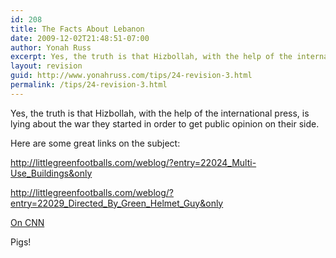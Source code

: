 ```yaml
---
id: 208
title: The Facts About Lebanon
date: 2009-12-02T21:48:51-07:00
author: Yonah Russ
excerpt: Yes, the truth is that Hizbollah, with the help of the international press, is lying about the war they started in order to get public opinion on their side.
layout: revision
guid: http://www.yonahruss.com/tips/24-revision-3.html
permalink: /tips/24-revision-3.html
---
```

Yes, the truth is that Hizbollah, with the help of the international press, is lying about the war they started in order to get public opinion on their side.

Here are some great links on the subject:

<a href="http://littlegreenfootballs.com/weblog/?entry=22024_Multi-Use_Buildings&only" rel="nofollow">http://littlegreenfootballs.com/weblog/?entry=22024_Multi-Use_Buildings&only</a>

<a href="http://littlegreenfootballs.com/weblog/?entry=22029_Directed_By_Green_Helmet_Guy&only" rel="nofollow">http://littlegreenfootballs.com/weblog/?entry=22029_Directed_By_Green_Helmet_Guy&only</a>

[On CNN](http://hotair.com/archives/2006/08/09/video-charles-johnson-howard-kurtz-anderson-cooper-on-reutersgate/)

Pigs!